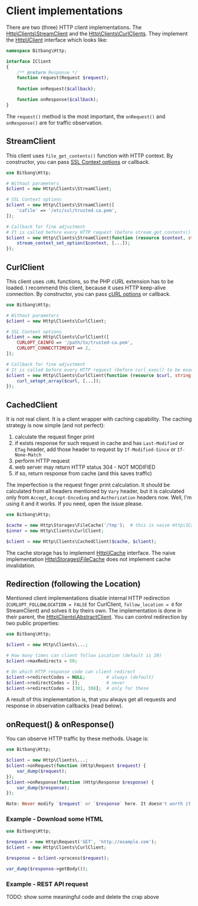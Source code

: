 # Client implementations

There are two (three) HTTP client implementations. The [Http\Clients\StreamClient](https://github.com/bitbang/http/blob/master/src/Http/Clients/StreamClient.php) and the [Http\Clients\CurlClients](https://github.com/bitbang/http/blob/master/src/Http/Clients/CurlClient.php). They implement the [Http\IClient](https://github.com/bitbang/http/blob/master/src/Http/IClient.php) interface which looks like:

```php
namespace Bitbang\Http;

interface IClient
{
	/** @return Response */
	function request(Request $request);
	
	function onRequest($callback);

	function onResponse($callback);
}
```

The `request()` method is the most important, the `onRequest()` and `onResponse()` are for traffic observation.


## StreamClient

This client uses `file_get_contents()` function with HTTP context. By constructor, you can pass [SSL Context options](http://php.net/manual/en/context.ssl.php) or callback.

```php
use Bitbang\Http;

# Without parameters
$client = new Http\Clients\StreamClient;

# SSL Context options
$client = new Http\Clients\StreamClient([
	'cafile' => '/etc/ssl/trusted.ca.pem',
]);

# Callback for fine adjustment
# It is called before every HTTP request (before stream_get_contents() to be exact)
$client = new Http\Clients\StreamClient(function (resource $context, string $url) {
	stream_context_set_option($context, [...]);
});
```


## CurlClient

This client uses `cURL` functions, so the PHP cURL extension has to be loaded. I recommend this client, because it uses HTTP keep-alive connection. By constructor, you can pass [cURL options](http://php.net/manual/en/function.curl-setopt.php) or callback.

```php
use Bitbang\Http;

# Without parameters
$client = new Http\Clients\CurlClient;

# SSL Context options
$client = new Http\Clients\CurlClient([
	CURLOPT_CAINFO => '/path/to/trusted-ca.pem',
	CURLOPT_CONNECTTIMEOUT => 2,
]);

# Callback for fine adjustment
# It is called before every HTTP request (before curl_exec() to be exact)
$client = new Http\Clients\CurlClient(function (resource $curl, string $url) {
	curl_setopt_array($curl, [...]);
});
```


## CachedClient

It is not real client. It is a client wrapper with caching capability. The caching strategy is now simple (and not perfect):

1. calculate the request finger print
2. if exists response for such request in cache and has `Last-Modified` or `ETag` header, add those header to request by `If-Modified-Since` or `If-None-Match`
3. perform HTTP request
4. web server may return HTTP status 304 - NOT MODIFIED
5. if so, return response from cache (and this saves traffic)

The imperfection is the request finger print calculation. It should be calculated from all headers mentioned by `Vary` header, but it is calculated only from `Accept`, `Accept-Encoding` and `Authorization` headers now. Well, I'm using it and it works. If you need, open the issue please.

```php
use Bitbang\Http;

$cache = new Http\Storages\FileCache('/tmp');  # this is naive Http\ICache implementation
$inner = new Http\Clients\CurlClient;

$client = new Http\Clients\CachedClient($cache, $client);
```

The cache storage has to implement [Http\ICache](https://github.com/bitbang/http/blob/master/src/Http/ICache.php) interface. The naive implementation [Http\Storages\FileCache](https://github.com/bitbang/http/blob/master/src/Http/Storages/FileCache.php) does not implement cache invalidation.


## Redirection (following the Location)

Mentioned client implementations disable internal HTTP redirection (`CURLOPT_FOLLOWLOCATION = FALSE` for CurlClient, `follow_location = 0` for StreamClient) and solves it by theirs own. The implementation is done in their parent, the [Http\Clients\AbstractClient](https://github.com/bitbang/http/blob/master/src/Http/Clients/AbstractClient.php). You can control redirection by two public properties:

```php
use Bitbang\Http;

$client = new Http\Clients\...;

# How many times can client follow Location (default is 20)
$client->maxRedirects = 50;

# On which HTTP response code can client redirect
$client->redirectCodes = NULL;        # always (default)
$client->redirectCodes = [];          # never
$client->redirectCodes = [301, 308];  # only for these
```

A result of this implementation is, that you always get all requests and response in observation callbacks (read below).


## onRequest() & onResponse()

You can observe HTTP traffic by these methods. Usage is:
```php
use Bitbang\Http;

$client = new Http\Clients\...;
$client->onRequest(function (Http\Request $request) {
	var_dump($request);
});
$client->onResponse(function (Http\Response $response) {
	var_dump($response);
});

Note: Never modify `$request` or `$response` here. It doesn't worth it.
```


### Example - Download some HTML
```php
use Bitbang\Http;

$request = new Http\Request('GET', 'http://example.com');
$client = new Http\Clients\CurlClient;

$response = $client->process($request);

var_dump($response->getBody());
```


### Example - REST API request

TODO: show some meaningful code and delete the crap above
